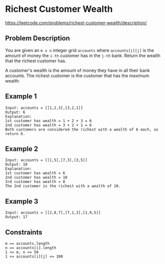 # Richest Customer Wealth

https://leetcode.com/problems/richest-customer-wealth/description/

## Problem Description

You are given an `m x n` integer grid `accounts` where `accounts[i][j]` is the amount of money the `i-th` customer has
in the `j-th` bank. Return the wealth that the richest customer has.

A customer's wealth is the amount of money they have in all their bank accounts.
The richest customer is the customer that has the maximum wealth.

## Example 1

```text
Input: accounts = [[1,2,3],[3,2,1]]
Output: 6
Explanation:
1st customer has wealth = 1 + 2 + 3 = 6
2nd customer has wealth = 3 + 2 + 1 = 6
Both customers are considered the richest with a wealth of 6 each, so return 6.
```

## Example 2

```text
Input: accounts = [[1,5],[7,3],[3,5]]
Output: 10
Explanation: 
1st customer has wealth = 6
2nd customer has wealth = 10 
3rd customer has wealth = 8
The 2nd customer is the richest with a wealth of 10.
```

## Example 3

```text
Input: accounts = [[2,8,7],[7,1,3],[1,9,5]]
Output: 17
```

## Constraints

```text
m == accounts.length
n == accounts[i].length
1 <= m, n <= 50
1 <= accounts[i][j] <= 100
```